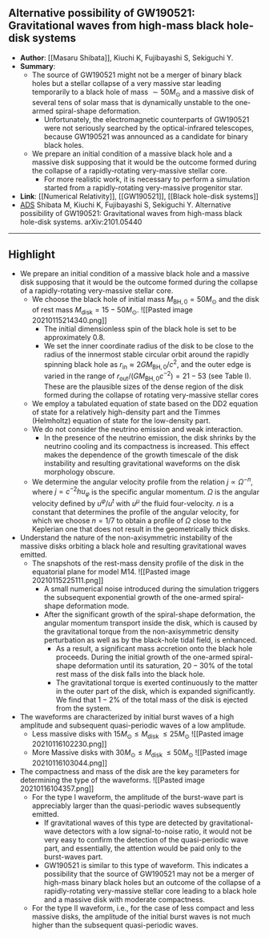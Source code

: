 ## Alternative possibility of GW190521: Gravitational waves from high-mass black hole-disk systems

- **Author**: [[Masaru Shibata]], Kiuchi K, Fujibayashi S, Sekiguchi Y.
- **Summary**:
	- The source of GW190521 might not be a merger of binary black holes but a stellar collapse of a very massive star leading temporarily to a black hole of mass $\sim 50 M_{\odot}$ and a massive disk of several tens of solar mass that is dynamically unstable to the one-armed spiral-shape deformation.
		- Unfortunately, the electromagnetic counterparts of GW190521 were not seriously searched by the optical-infrared telescopes, because GW190521 was announced as a candidate for binary black holes.
	- We prepare an initial condition of a massive black hole and a massive disk supposing that it would be the outcome formed during the collapse of a rapidly-rotating very-massive stellar core.
		- For more realistic work, it is necessary to perform a simulation started from a rapidly-rotating very-massive progenitor star.
- **Link**: [[Numerical Relativity]], [[GW190521]], [[Black hole-disk systems]]
- [ADS](https://ui.adsabs.harvard.edu/abs/2021arXiv210105440S) Shibata M, Kiuchi K, Fujibayashi S, Sekiguchi Y. Alternative possibility of GW190521: Gravitational waves from high-mass black hole-disk systems. arXiv:2101.05440

___

## Highlight

- We prepare an initial condition of a massive black hole and a massive disk supposing that it would be the outcome formed during the collapse of a rapidly-rotating very-massive stellar core.
	- We choose the black hole of initial mass $M_{\mathrm{BH}, 0}=50 M_{\odot}$ and the disk of rest mass $M_{\text {disk}}=15-50 M_{\odot}$.
		![[Pasted image 20210115214340.png]]
		- The initial dimensionless spin of the black hole is set to be approximately 0.8.
		- We set the inner coordinate radius of the disk to be close to the radius of the innermost stable circular orbit around the rapidly spinning black hole as $r_{\text {in}} \approx 2 G M_{\mathrm{BH}, 0} / c^{2}$, and the outer edge is varied in the range of $r_{\text {out}} /\left(G M_{\mathrm{BH}, 0} c^{-2}\right)=21-53$ (see Table I). These are the plausible sizes of the dense region of the disk formed during the collapse of rotating very-massive stellar cores
	- We employ a tabulated equation of state based on the DD2 equation of state for a relatively high-density part and the Timmes (Helmholtz) equation of state for the low-density part.
	- We do not consider the neutrino emission and weak interaction.
		- In the presence of the neutrino emission, the disk shrinks by the neutrino cooling and its compactness is increased. This effect makes the dependence of the growth timescale of the disk instability and resulting gravitational waveforms on the disk morphology obscure.
	- We determine the angular velocity profile from the relation $j \propto \Omega^{-n}$, where $j=c^{-2} h u_{\varphi}$ is the specific angular momentum. $\Omega$ is the angular velocity defined by $u^{\varphi} / u^{t}$ with $u^{\mu}$ the fluid four-velocity. $n$ is a constant that determines the profile of the angular velocity, for which we choose $n=1 / 7$ to obtain a profile of $\Omega$ close to the Keplerian one that does not result in the geometrically thick disks.
- Understand the nature of the non-axisymmetric instability of the massive disks orbiting a black hole and resulting gravitational waves emitted.
	- The snapshots of the rest-mass density profile of the disk in the equatorial plane for model M14.
		![[Pasted image 20210115225111.png]]
		- A small numerical noise introduced during the simulation triggers the subsequent exponential growth of the one-armed spiral-shape deformation mode.
		- After the significant growth of the spiral-shape deformation, the angular momentum transport inside the disk, which is caused by the gravitational torque from the non-axisymmetric density perturbation as well as by the black-hole tidal field, is enhanced.
			- As a result, a significant mass accretion onto the black hole proceeds. During the initial growth of the one-armed spiral-shape deformation until its saturation, $20-30 \%$ of the total rest mass of the disk falls into the black hole.
			- The gravitational torque is exerted continuously to the matter in the outer part of the disk, which is expanded significantly. We find that $1-2 \%$ of the total mass of the disk is ejected from the system.
- The waveforms are characterized by initial burst waves of a high amplitude and subsequent quasi-periodic waves of a low amplitude.
	- Less massive disks with $15 M_{\odot} \leq M_{\text {disk }} \leq 25 M_{\odot}$
		![[Pasted image 20210116102230.png]]
	- More Massive disks with $30 M_{\odot} \leq M_{\text {disk }} \leq 50 M_{\odot}$
		![[Pasted image 20210116103044.png]]
- The compactness and mass of the disk are the key parameters for determining the type of the waveforms.
	![[Pasted image 20210116104357.png]]
	- For the type I waveform, the amplitude of the burst-wave part is appreciably larger than the quasi-periodic waves subsequently emitted. 
		- If gravitational waves of this type are detected by gravitational-wave detectors with a low signal-to-noise ratio, it would not be very easy to confirm the detection of the quasi-periodic wave part, and essentially, the attention would be paid only to the burst-waves part.
		- GW190521 is similar to this type of waveform. This indicates a possibility that the source of GW190521 may not be a merger of high-mass binary black holes but an outcome of the collapse of a rapidly-rotating very-massive stellar core leading to a black hole and a massive disk with moderate compactness.
	- For the type II waveform, i.e., for the case of less compact and less massive disks, the amplitude of the initial burst waves is not much higher than the subsequent quasi-periodic waves.


